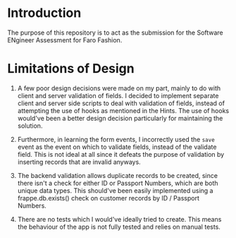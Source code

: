 # Introduction
The purpose of this repository is to act as the submission for the Software ENgineer Assessment for Faro Fashion.

# Limitations of Design
1. A few poor design decisions were made on my part, mainly to do with client and server validation of fields.
I decided to implement separate client and server side scripts to deal with validation of fields, instead of
attempting the use of hooks as mentioned in the Hints. The use of hooks would've been a better design decision
particularly for maintaining the solution.

2. Furthermore, in learning the form events, I incorrectly used the `save` event as the event on which to validate
fields, instead of the validate field. This is not ideal at all since it defeats the purpose of validation by inserting
records that are invalid anyways.

3. The backend validation allows duplicate records to be created, since there isn't a check for either ID or Passport Numbers, which are both unique data types. This should've been easily implemented using a frappe.db.exists() check on customer records by ID / Passport Numbers.

4. There are no tests which I would've ideally tried to create. This means the behaviour of the app is not fully tested and relies on manual tests.